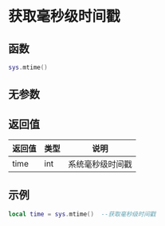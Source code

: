# 获取毫秒级时间戳

## 函数

```lua
sys.mtime()
```

## 无参数

## 返回值

| 返回值  | 类型  | 说明       |
| ---- | --- | -------- |
| time | int | 系统毫秒级时间戳 |

## 示例

```lua
local time = sys.mtime()  --获取毫秒级时间戳
```
